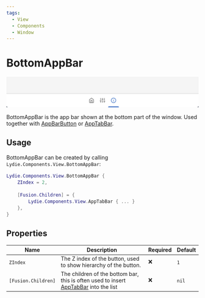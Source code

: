 ```yaml
---
tags:
  - View
  - Components
  - Window
---
```


# BottomAppBar

![BottomAppBar](./BottomAppBar/preview.png)

BottomAppBar is the app bar shown at the bottom part of the window. Used together with [AppBarButton](../Controls/Buttons/AppBarButton.md) or [AppTabBar](./AppTabBar.md).

## Usage
BottomAppBar can be created by calling `Lydie.Components.View.BottomAppBar`:

```lua
Lydie.Components.View.BottomAppBar {
    ZIndex = 2,

    [Fusion.Children] = {
        Lydie.Components.View.AppTabBar { ... }
    },
}
```

## Properties
| Name        | Description                          | Required | Default |
| ----------- | ------------------------------------ | -------- | ------- |
| `ZIndex` | The Z index of the button, used to show hierarchy of the button. | :x: | `1` |
| `[Fusion.Children]` | The children of the bottom bar, this is often used to insert [AppTabBar](./AppTabBar.md) into the list | :x: | `nil` |